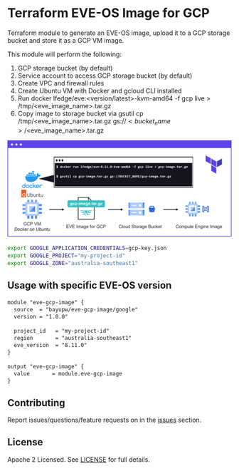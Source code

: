 # Terraform EVE-OS Image for GCP

Terraform module to generate an EVE-OS image, upload it to a GCP storage bucket and store it as a GCP VM image.

This module will perform the following:
1. GCP storage bucket (by default)
2. Service account to access GCP storage bucket (by default)
3. Create VPC and firewall rules
4. Create Ubuntu VM with Docker and gcloud CLI installed
5. Run docker lfedge/eve:<version/latest>-kvm-amd64 -f gcp live > /tmp/<eve_image_name>.tar.gz
6. Copy image to storage bucket via gsutil cp /tmp/<eve_image_name>.tar.gz gs://$<bucket_name>/$<eve_image_name>.tar.gz

<img src="https://github.com/bayupw/terraform-google-eve-gcp-image/raw/main/images/terraform-google-eve-gcp-image.png?raw=true">

```bash
export GOOGLE_APPLICATION_CREDENTIALS=gcp-key.json
export GOOGLE_PROJECT="my-project-id"
export GOOGLE_ZONE="australia-southeast1"
```

## Usage with specific EVE-OS version

```hcl
module "eve-gcp-image" {
  source  = "bayupw/eve-gcp-image/google"
  version = "1.0.0"

  project_id   = "my-project-id"
  region       = "australia-southeast1"
  eve_version  = "8.11.0"
}

output "eve-gcp-image" {
  value       = module.eve-gcp-image
}
```

## Contributing

Report issues/questions/feature requests on in the [issues](https://github.com/bayupw/terraform-google-eve-gcp-image/issues/new) section.

## License

Apache 2 Licensed. See [LICENSE](https://github.com/bayupw/terraform-google-eve-gcp-image/tree/master/LICENSE) for full details.